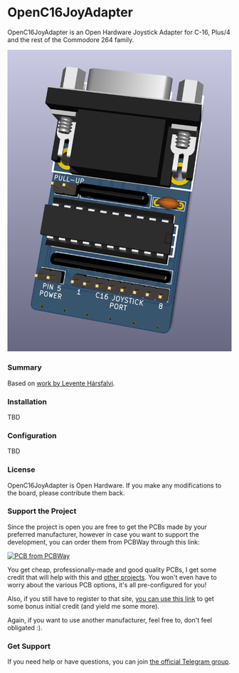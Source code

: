 # OpenC16JoyAdapter
OpenC16JoyAdapter is an Open Hardware Joystick Adapter for C-16, Plus/4 and the rest of the Commodore 264 family.

![Board](https://raw.githubusercontent.com/SukkoPera/OpenC16JoyAdapter/master/doc/render-top.png)

### Summary
Based on [work by Levente Hársfalvi](http://www.zimmers.net/anonftp/pub/cbm/documents/projects/interfaces/plus4joy/plus4joy.html).

### Installation
TBD

### Configuration
TBD

### License
OpenC16JoyAdapter is Open Hardware. If you make any modifications to the board, please contribute them back.

### Support the Project
Since the project is open you are free to get the PCBs made by your preferred manufacturer, however in case you want to support the development, you can order them from PCBWay through this link:

[![PCB from PCBWay](https://www.pcbway.com/project/img/images/frompcbway.png)](https://www.pcbway.com/project/shareproject/OpenC16JoyAdapter_V2.html)

You get cheap, professionally-made and good quality PCBs, I get some credit that will help with this and [other projects](https://www.pcbway.com/project/member/shareproject/?bmbid=41100). You won't even have to worry about the various PCB options, it's all pre-configured for you!

Also, if you still have to register to that site, [you can use this link](https://www.pcbway.com/setinvite.aspx?inviteid=41100) to get some bonus initial credit (and yield me some more).

Again, if you want to use another manufacturer, feel free to, don't feel obligated :).

### Get Support
If you need help or have questions, you can join [the official Telegram group](https://t.me/joinchat/HUHdWBC9J9JnYIrvTYfZmg).
